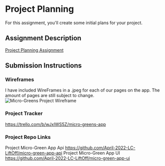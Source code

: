 # Project Planning
For this assignment, you'll create some initial plans for your project.

## Assignment Description
[Project Planning Assignment](https://education.launchcode.org/liftoff/modules/assignments/project-planning)

## Submission Instructions

### Wireframes

I have included WireFrames in a .jpeg for each of our pages on the app. The amount of pages are still subject to change.
![Micro-Greens Project Wireframe](https://user-images.githubusercontent.com/93954024/163726008-566727dc-2045-4da1-90e9-2fdc8f1b44ef.jpg)

### Project Tracker

https://trello.com/b/wJxlWS5Z/micro-greens-app


### Project Repo Links

Project Micro-Green App Api https://github.com/April-2022-LC-LiftOff/micro-green-app-api
Project Micro-Green App UI https://github.com/April-2022-LC-LiftOff/micro-green-app-ui
